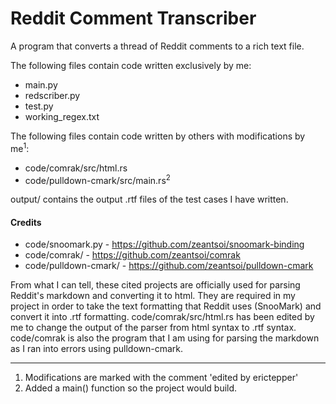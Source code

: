 # Reddit Comment Transcriber
A program that converts a thread of Reddit comments to a rich text file. 

The following files contain code written exclusively by me:
- main.py
- redscriber.py
- test.py
- working_regex.txt

The following files contain code written by others with modifications by me<sup>1</sup>:
- code/comrak/src/html.rs
- code/pulldown-cmark/src/main.rs<sup>2</sup>

output/ contains the output .rtf files of the test cases I have written. 

#### Credits

- code/snoomark.py - https://github.com/zeantsoi/snoomark-binding
- code/comrak/ - https://github.com/zeantsoi/comrak
- code/pulldown-cmark/ - https://github.com/zeantsoi/pulldown-cmark

From what I can tell, these cited projects are officially used for parsing 
Reddit's markdown and converting it to html. They are required in my project in order to take the text formatting that 
Reddit uses (SnooMark) and convert it into .rtf formatting. code/comrak/src/html.rs has been edited by me to change the 
output of the parser from html syntax to .rtf syntax. code/comrak is also the program that I am using for parsing the 
markdown as I ran into errors using pulldown-cmark. 

---

1) Modifications are marked with the comment 'edited by erictepper'
2) Added a main() function so the project would build. 